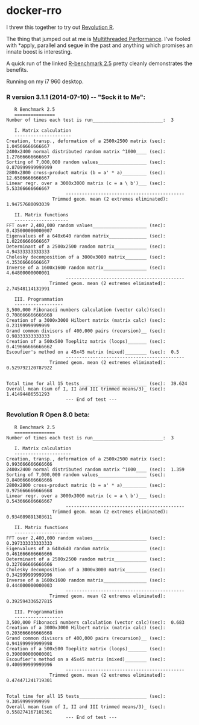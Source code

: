docker-rro
==========

I threw this together to try out [Revolution R](http://mran.revolutionanalytics.com/).

The thing that jumped out at me is [Multithreaded Performance](http://mran.revolutionanalytics.com/documents/rro/open/#intelmkl1). I've fooled with *apply, parallel and segue in the past and anything which promises an innate boost is interesting.

A quick run of the linked [R-benchmark 2.5](http://r.research.att.com/benchmarks/R-benchmark-25.R) pretty cleanly demonstrates the benefits.

Running on my i7 960 desktop.

### R version 3.1.1 (2014-07-10) -- "Sock it to Me":
	   R Benchmark 2.5
	   ===============
	Number of times each test is run__________________________:  3

	   I. Matrix calculation
	   ---------------------
	Creation, transp., deformation of a 2500x2500 matrix (sec):  1.04566666666667 
	2400x2400 normal distributed random matrix ^1000____ (sec):  1.27666666666667 
	Sorting of 7,000,000 random values__________________ (sec):  0.870999999999999 
	2800x2800 cross-product matrix (b = a' * a)_________ (sec):  12.6506666666667 
	Linear regr. over a 3000x3000 matrix (c = a \ b')___ (sec):  5.53366666666667 
		                  --------------------------------------------
		             Trimmed geom. mean (2 extremes eliminated):  1.94757680093039 

	   II. Matrix functions
	   --------------------
	FFT over 2,400,000 random values____________________ (sec):  0.435000000000007 
	Eigenvalues of a 640x640 random matrix______________ (sec):  1.02266666666667 
	Determinant of a 2500x2500 random matrix____________ (sec):  4.94333333333333 
	Cholesky decomposition of a 3000x3000 matrix________ (sec):  4.35366666666667 
	Inverse of a 1600x1600 random matrix________________ (sec):  4.64800000000001 
		                  --------------------------------------------
		            Trimmed geom. mean (2 extremes eliminated):  2.74548114131991 

	   III. Programmation
	   ------------------
	3,500,000 Fibonacci numbers calculation (vector calc)(sec):  0.708666666666668 
	Creation of a 3000x3000 Hilbert matrix (matrix calc) (sec):  0.23199999999999 
	Grand common divisors of 400,000 pairs (recursion)__ (sec):  0.98333333333333 
	Creation of a 500x500 Toeplitz matrix (loops)_______ (sec):  0.419666666666662 
	Escoufier's method on a 45x45 matrix (mixed)________ (sec):  0.5 
		                  --------------------------------------------
		            Trimmed geom. mean (2 extremes eliminated):  0.529792120787922 


	Total time for all 15 tests_________________________ (sec):  39.624 
	Overall mean (sum of I, II and III trimmed means/3)_ (sec):  1.41494486551293 
		                  --- End of test ---

### Revolution R Open 8.0 beta:
	   R Benchmark 2.5
	   ===============
	Number of times each test is run__________________________:  3

	   I. Matrix calculation
	   ---------------------
	Creation, transp., deformation of a 2500x2500 matrix (sec):  0.993666666666666 
	2400x2400 normal distributed random matrix ^1000____ (sec):  1.359 
	Sorting of 7,000,000 random values__________________ (sec):  0.840666666666666 
	2800x2800 cross-product matrix (b = a' * a)_________ (sec):  0.975666666666668 
	Linear regr. over a 3000x3000 matrix (c = a \ b')___ (sec):  0.543666666666667 
		                  --------------------------------------------
		             Trimmed geom. mean (2 extremes eliminated):  0.934089891303611 

	   II. Matrix functions
	   --------------------
	FFT over 2,400,000 random values____________________ (sec):  0.397333333333333 
	Eigenvalues of a 640x640 random matrix______________ (sec):  0.461666666666666 
	Determinant of a 2500x2500 random matrix____________ (sec):  0.327666666666666 
	Cholesky decomposition of a 3000x3000 matrix________ (sec):  0.342999999999996 
	Inverse of a 1600x1600 random matrix________________ (sec):  0.444000000000003 
		                  --------------------------------------------
		            Trimmed geom. mean (2 extremes eliminated):  0.392594336527815 

	   III. Programmation
	   ------------------
	3,500,000 Fibonacci numbers calculation (vector calc)(sec):  0.683 
	Creation of a 3000x3000 Hilbert matrix (matrix calc) (sec):  0.203666666666668 
	Grand common divisors of 400,000 pairs (recursion)__ (sec):  0.941999999999998 
	Creation of a 500x500 Toeplitz matrix (loops)_______ (sec):  0.390000000000001 
	Escoufier's method on a 45x45 matrix (mixed)________ (sec):  0.400999999999996 
		                  --------------------------------------------
		            Trimmed geom. mean (2 extremes eliminated):  0.474471241719301 


	Total time for all 15 tests_________________________ (sec):  9.30599999999999 
	Overall mean (sum of I, II and III trimmed means/3)_ (sec):  0.558274167101361 
		                  --- End of test ---
